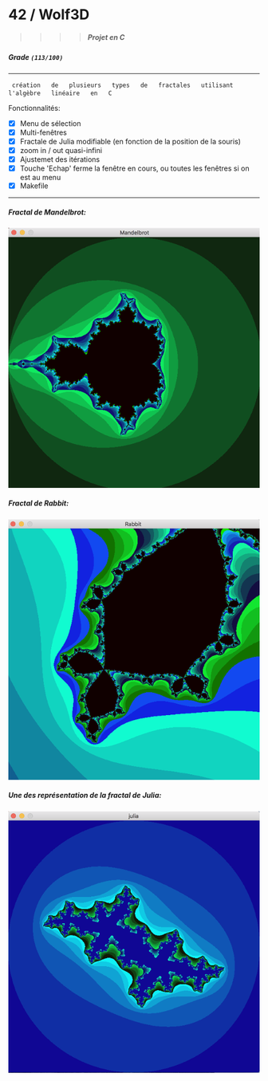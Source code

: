 
# 42  /  Wolf3D
>>>> ##### Projet en C

##### Grade ``(113/100)``
--------  -----------------------
```
 création   de   plusieurs   types   de   fractales   utilisant   l'algèbre   linéaire   en   C
```

Fonctionnalités:
- [X] Menu de sélection
- [X] Multi-fenêtres
- [X] Fractale de Julia modifiable (en fonction de la position de la souris)
- [X] zoom in / out quasi-infini
- [X] Ajustemet des itérations
- [X] Touche 'Echap' ferme la fenêtre en cours, ou toutes les fenêtres si on est au menu
- [X] Makefile

 -----------------------

##### Fractal de Mandelbrot:
![Mandelbrot](https://github.com/pde-maul/42/blob/master/Fractol/Mandelbrot%20fractal.png)


##### Fractal de Rabbit:
![Rabbit](https://github.com/pde-maul/42/blob/master/Fractol/Rabbit%20Fractal.png)


##### Une des représentation de la fractal de Julia:
![Rabbit](https://github.com/pde-maul/42/blob/master/Fractol/Julia%20fractal.png)

